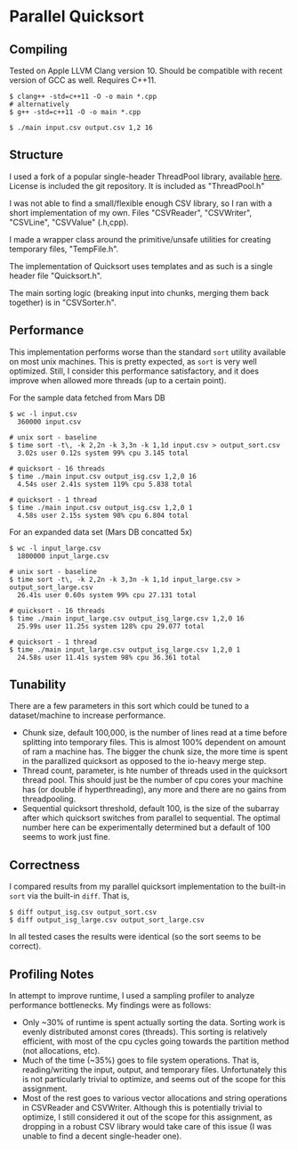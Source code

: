 # Parallel Quicksort

## Compiling

Tested on Apple LLVM Clang version 10. Should be compatible with recent version of GCC as well. Requires C++11.

```
$ clang++ -std=c++11 -O -o main *.cpp
# alternatively
$ g++ -std=c++11 -O -o main *.cpp

$ ./main input.csv output.csv 1,2 16
```

## Structure

I used a fork of a popular single-header ThreadPool library, available [here](https://github.com/log4cplus/ThreadPool). License is included the git repository. It is included as "ThreadPool.h"

I was not able to find a small/flexible enough CSV library, so I ran with a short implementation of my own. Files "CSVReader", "CSVWriter", "CSVLine", "CSVValue" (.h,cpp).

I made a wrapper class around the primitive/unsafe utilities for creating temporary files, "TempFile.h".

The implementation of Quicksort uses templates and as such is a single header file "Quicksort.h".

The main sorting logic (breaking input into chunks, merging them back together) is in "CSVSorter.h".

## Performance

This implementation performs worse than the standard `sort` utility available on most unix machines. This is pretty expected, as `sort` is very well optimized. Still, I consider this performance satisfactory, and it does improve when allowed more threads (up to a certain point).

For the sample data fetched from Mars DB
```
$ wc -l input.csv
  360000 input.csv

# unix sort - baseline
$ time sort -t\, -k 2,2n -k 3,3n -k 1,1d input.csv > output_sort.csv
  3.02s user 0.12s system 99% cpu 3.145 total

# quicksort - 16 threads
$ time ./main input.csv output_isg.csv 1,2,0 16
  4.54s user 2.41s system 119% cpu 5.838 total

# quicksort - 1 thread
$ time ./main input.csv output_isg.csv 1,2,0 1
  4.58s user 2.15s system 98% cpu 6.804 total
```

For an expanded data set (Mars DB concatted 5x)
```
$ wc -l input_large.csv
  1800000 input_large.csv

# unix sort - baseline
$ time sort -t\, -k 2,2n -k 3,3n -k 1,1d input_large.csv > output_sort_large.csv
  26.41s user 0.60s system 99% cpu 27.131 total

# quicksort - 16 threads
$ time ./main input_large.csv output_isg_large.csv 1,2,0 16
  25.99s user 11.25s system 128% cpu 29.077 total

# quicksort - 1 thread
$ time ./main input_large.csv output_isg_large.csv 1,2,0 1
  24.58s user 11.41s system 98% cpu 36.361 total
```

## Tunability

There are a few parameters in this sort which could be tuned to a dataset/machine to increase performance.

- Chunk size, default 100,000, is the number of lines read at a time before splitting into temporary files.
    This is almost 100% dependent on amount of ram a machine has. The bigger the chunk size, the more
    time is spent in the parallized quicksort as opposed to the io-heavy merge step.
- Thread count, parameter, is hte number of threads used in the quicksort thread pool.
    This should just be the number of cpu cores your machine has (or double if hyperthreading), any more
    and there are no gains from threadpooling.
- Sequential quicksort threshold, default 100, is the size of the subarray after which quicksort switches from parallel to sequential.
    The optimal number here can be experimentally determined but a default of 100 seems to work just fine.

## Correctness

I compared results from my parallel quicksort implementation to the built-in `sort` via the built-in `diff`. That is,

```
$ diff output_isg.csv output_sort.csv
$ diff output_isg_large.csv output_sort_large.csv
```

In all tested cases the results were identical (so the sort seems to be correct).

## Profiling Notes

In attempt to improve runtime, I used a sampling profiler to analyze performance bottlenecks. My findings were as follows:

- Only ~30% of runtime is spent actually sorting the data.
    Sorting work is evenly distributed amonst cores (threads).
    This sorting is relatively efficient, with most of the cpu cycles going towards the partition method (not allocations, etc).
- Much of the time (~35%) goes to file system operations.
    That is, reading/writing the input, output, and temporary files.
    Unfortunately this is not particularly trivial to optimize, and seems out of the scope for this assignment.
- Most of the rest goes to various vector allocations and string operations in CSVReader and CSVWriter.
    Although this is potentially trivial to optimize, I still considered it out of the scope for this assignment,
    as dropping in a robust CSV library would take care of this issue (I was unable to find a decent single-header one).

